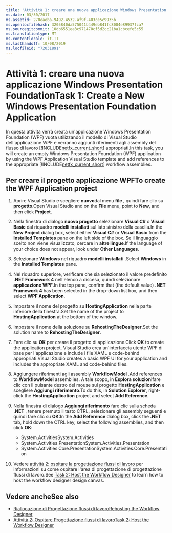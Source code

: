 ```yaml
---
title: 'Attività 1: creare una nuova applicazione Windows Presentation Foundation'
ms.date: 03/30/2017
ms.assetid: 270eaeba-9492-4532-af9f-403ce5c9935b
ms.openlocfilehash: 3205840da575041b449eb841fc8084e89937fca7
ms.sourcegitcommit: 10db6551ea3c971470cf5d2cc21ba1cbcefe5c55
ms.translationtype: MT
ms.contentlocale: it-IT
ms.lasthandoff: 10/08/2019
ms.locfileid: "72031891"
---
```

# <a name="task-1-create-a-new-windows-presentation-foundation-application"></a><span data-ttu-id="96ca2-102">Attività 1: creare una nuova applicazione Windows Presentation Foundation</span><span class="sxs-lookup"><span data-stu-id="96ca2-102">Task 1: Create a New Windows Presentation Foundation Application</span></span>

<span data-ttu-id="96ca2-103">In questa attività verrà creata un'applicazione Windows Presentation Foundation (WPF) vuota utilizzando il modello di Visual Studio dell'applicazione WPF e verranno aggiunti riferimenti agli assembly del flusso di lavoro [!INCLUDE[netfx_current_short](../../../includes/netfx-current-short-md.md)] appropriati.</span><span class="sxs-lookup"><span data-stu-id="96ca2-103">In this task, you will create an empty Windows Presentation Foundation (WPF) application by using the WPF Application Visual Studio template and add references to the appropriate [!INCLUDE[netfx_current_short](../../../includes/netfx-current-short-md.md)] workflow assemblies.</span></span>  
  
## <a name="to-create-the-wpf-application-project"></a><span data-ttu-id="96ca2-104">Per creare il progetto applicazione WPF</span><span class="sxs-lookup"><span data-stu-id="96ca2-104">To create the WPF Application project</span></span>

1. <span data-ttu-id="96ca2-105">Aprire Visual Studio e scegliere **nuovo**dal menu **file** , quindi fare clic su **progetto**.</span><span class="sxs-lookup"><span data-stu-id="96ca2-105">Open Visual Studio and on the **File** menu, point to **New**, and then click **Project**.</span></span>

2. <span data-ttu-id="96ca2-106">Nella finestra di dialogo **nuovo progetto** selezionare **Visual C#**  o **Visual Basic** dal riquadro **modelli installati** sul lato sinistro della casella.</span><span class="sxs-lookup"><span data-stu-id="96ca2-106">In the **New Project** dialog box, select either **Visual C#** or **Visual Basic** from the **Installed Templates** pane on the left side of the box.</span></span> <span data-ttu-id="96ca2-107">Se il linguaggio scelto non viene visualizzato, cercare in **altre lingue**.</span><span class="sxs-lookup"><span data-stu-id="96ca2-107">If the language of your choice does not appear, look under **Other Languages**.</span></span>

3. <span data-ttu-id="96ca2-108">Selezionare **Windows** nel riquadro **modelli installati** .</span><span class="sxs-lookup"><span data-stu-id="96ca2-108">Select **Windows** in the **Installed Templates** pane.</span></span>

4. <span data-ttu-id="96ca2-109">Nel riquadro superiore, verificare che sia selezionato il valore predefinito **.NET Framework 4** nell'elenco a discesa, quindi selezionare **applicazione WPF**.</span><span class="sxs-lookup"><span data-stu-id="96ca2-109">In the top pane, confirm that (the default value) **.NET Framework 4** has been selected in the drop-down list box, and then select **WPF Application**.</span></span>

5. <span data-ttu-id="96ca2-110">Impostare il nome del progetto su **HostingApplication** nella parte inferiore della finestra.</span><span class="sxs-lookup"><span data-stu-id="96ca2-110">Set the name of the project to **HostingApplication** at the bottom of the window.</span></span>

6. <span data-ttu-id="96ca2-111">Impostare il nome della soluzione su **RehostingTheDesigner**.</span><span class="sxs-lookup"><span data-stu-id="96ca2-111">Set the solution name to **RehostingTheDesigner**.</span></span>

7. <span data-ttu-id="96ca2-112">Fare clic su **OK** per creare il progetto di applicazione.</span><span class="sxs-lookup"><span data-stu-id="96ca2-112">Click **OK** to create the application project.</span></span> <span data-ttu-id="96ca2-113">Visual Studio crea un'interfaccia utente WPF di base per l'applicazione e include i file XAML e code-behind appropriati.</span><span class="sxs-lookup"><span data-stu-id="96ca2-113">Visual Studio creates a basic WPF UI for your application and includes the appropriate XAML and code-behind files.</span></span>

8. <span data-ttu-id="96ca2-114">Aggiungere riferimenti agli assembly **WorkflowModel** .</span><span class="sxs-lookup"><span data-stu-id="96ca2-114">Add references to **WorkflowModel** assemblies.</span></span> <span data-ttu-id="96ca2-115">A tale scopo, in **Esplora soluzioni**fare clic con il pulsante destro del mouse sul progetto **HostingApplication** e scegliere **Aggiungi riferimento**.</span><span class="sxs-lookup"><span data-stu-id="96ca2-115">To do this, in **Solution Explorer**, right-click the **HostingApplication** project and select **Add Reference**.</span></span>

9. <span data-ttu-id="96ca2-116">Nella finestra di dialogo **Aggiungi riferimento** fare clic sulla scheda **.NET** , tenere premuto il tasto CTRL, selezionare gli assembly seguenti e quindi fare clic su **OK**:</span><span class="sxs-lookup"><span data-stu-id="96ca2-116">In the **Add Reference** dialog box, click the **.NET** tab, hold down the CTRL key, select the following assemblies, and then click **OK**:</span></span>

    - <span data-ttu-id="96ca2-117">System.Activities</span><span class="sxs-lookup"><span data-stu-id="96ca2-117">System.Activities</span></span>
    - <span data-ttu-id="96ca2-118">System.Activities.Presentation</span><span class="sxs-lookup"><span data-stu-id="96ca2-118">System.Activities.Presentation</span></span>
    - <span data-ttu-id="96ca2-119">System.Activities.Core.Presentation</span><span class="sxs-lookup"><span data-stu-id="96ca2-119">System.Activities.Core.Presentation</span></span>

10. <span data-ttu-id="96ca2-120">Vedere [attività 2: ospitare la progettazione flussi di lavoro](task-2-host-the-workflow-designer.md) per informazioni su come ospitare l'area di progettazione di progettazione flussi di lavoro.</span><span class="sxs-lookup"><span data-stu-id="96ca2-120">See [Task 2: Host the Workflow Designer](task-2-host-the-workflow-designer.md) to learn how to host the workflow designer design canvas.</span></span>

## <a name="see-also"></a><span data-ttu-id="96ca2-121">Vedere anche</span><span class="sxs-lookup"><span data-stu-id="96ca2-121">See also</span></span>

- [<span data-ttu-id="96ca2-122">Riallocazione di Progettazione flussi di lavoro</span><span class="sxs-lookup"><span data-stu-id="96ca2-122">Rehosting the Workflow Designer</span></span>](rehosting-the-workflow-designer.md)
- [<span data-ttu-id="96ca2-123">Attività 2: Ospitare Progettazione flussi di lavoro</span><span class="sxs-lookup"><span data-stu-id="96ca2-123">Task 2: Host the Workflow Designer</span></span>](task-2-host-the-workflow-designer.md)
